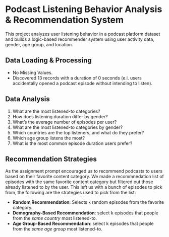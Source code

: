 # Podcast Listening Behavior Analysis & Recommendation System
This project analyzes user listening behavior in a podcast platform dataset and builds a logic-based recommender system using user activity data, gender, age group, and location.

## Data Loading & Processing
- No Missing Values.
- Discovered 13 records with a duration of 0 seconds (e.i. users accidentally opened a podcast episode without intending to listen).

## Data Analysis
1. What are the most listened-to categories?
2. How does listening duration differ by gender?
3. What’s the average number of episodes per user?
4. What are the most listened-to categories by gender?
5. Which countries are the top listeners, and what do they prefer?
6. Which age group listens the most?
7. What is the most common episode duration users prefer?

## Recommendation Strategies
As the assignment prompt encouraged us to recommend podcasts to users based on their favorite content category. 
We made a recommnedation list of episodes with the same favorite content category but filtered out those already listened to by the user.
This left us with a bunch of episodes to pick from, the following are the strategies used to pick from the list:
- **Random Recommendation**: Selects `k` random episodes from the favorite category.
- **Demography-Based Recommendation**: select k episodes that people from the *same country* most listened-to.
- **Age Group-Based Recommendation**: select k episodes that people from the *same age group* most listened-to.



